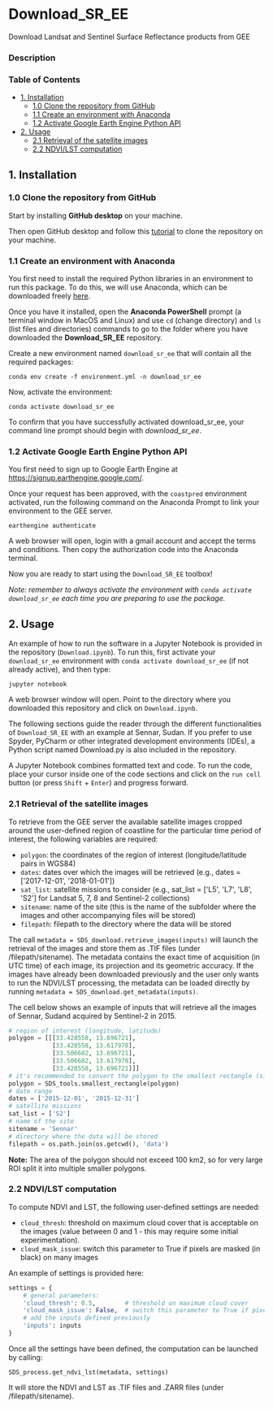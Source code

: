 # Download_SR_EE
Download Landsat and Sentinel Surface Reflectance products from GEE

### Description

### Table of Contents

* [1. Installation](#chapter1)
    * [1.0 Clone the repository from GitHub](#section_1_0)
    * [1.1 Create an environment with Anaconda](#section_1_1)
    * [1.2 Activate Google Earth Engine Python API](#section_1_2)
* [2. Usage](#chapter2)
    * [2.1 Retrieval of the satellite images](#section_2_1) 
    * [2.2 NDVI/LST computation](#section_2_2)
## 1. Installation <a class="anchor" id="chapter1"></a>

### 1.0 Clone the repository from GitHub <a class="anchor" id="section_1_0"></a>

Start by installing **GitHub desktop** on your machine.

Then open GitHub desktop and follow this [tutorial](https://docs.github.com/en/desktop/contributing-and-collaborating-using-github-desktop/adding-and-cloning-repositories/cloning-and-forking-repositories-from-github-desktop) to clone the repository on your machine.

### 1.1 Create an environment with Anaconda <a class="anchor" id="section_1_1"></a>

You first need to install the required Python libraries in an environment to run this package. To do this, we will use Anaconda, which can be downloaded freely [here](https://www.anaconda.com/products/individual).

Once you have it installed, open the **Anaconda PowerShell** prompt (a terminal window in MacOS and Linux) and use `cd` (change directory) and `ls` (list files and directories) commands to go to the folder where you have downloaded the **Download_SR_EE** repository.

Create a new environment named `download_sr_ee` that will contain all the required packages:

`conda env create -f environment.yml -n download_sr_ee`

Now, activate the environment:

`conda activate download_sr_ee`

To confirm that you have successfully activated download_sr_ee, your command line prompt should begin with *download_sr_ee*.
 
### 1.2 Activate Google Earth Engine Python API <a class="anchor" id="section_1_2"></a>

You first need to sign up to Google Earth Engine at https://signup.earthengine.google.com/. 

Once your request has been approved, with the `coastpred` environment activated, run the following command on the Anaconda Prompt to link your environment to the GEE server.

`earthengine authenticate`

A web browser will open, login with a gmail account and accept the terms and conditions. Then copy the authorization code into the Anaconda terminal.

Now you are ready to start using the `Download_SR_EE` toolbox!

*Note: remember to always activate the environment with `conda activate download_sr_ee` each time you are preparing to use the package.*

## 2. Usage <a class="anchor" id="chapter2"></a> 

An example of how to run the software in a Jupyter Notebook is provided in the repository (`Download.ipynb`). To run this, first activate your `download_sr_ee` environment with `conda activate download_sr_ee` (if not already active), and then type:

`jupyter notebook`

A web browser window will open. Point to the directory where you downloaded this repository and click on `Download.ipynb`.

The following sections guide the reader through the different functionalities of `Download_SR_EE` with an example at Sennar, Sudan. If you prefer to use Spyder, PyCharm or other integrated development environments (IDEs), a Python script named Download.py is also included in the repository.

A Jupyter Notebook combines formatted text and code. To run the code, place your cursor inside one of the code sections and click on the `run cell` button (or press `Shift` + `Enter`) and progress forward.

### 2.1 Retrieval of the satellite images <a class="anchor" id="section_2_1"></a>

To retrieve from the GEE server the available satellite images cropped around the user-defined region of coastline for the particular time period of interest, the following variables are required:

* `polygon`: the coordinates of the region of interest (longitude/latitude pairs in WGS84)
* `dates`: dates over which the images will be retrieved (e.g., dates = ['2017-12-01', '2018-01-01'])
* `sat_list`: satellite missions to consider (e.g., sat_list = ['L5', 'L7', 'L8', 'S2'] for Landsat 5, 7, 8 and Sentinel-2 collections)
* `sitename`: name of the site (this is the name of the subfolder where the images and other accompanying files will be stored)
* `filepath`: filepath to the directory where the data will be stored

The call `metadata = SDS_download.retrieve_images(inputs)` will launch the retrieval of the images and store them as .TIF files (under /filepath/sitename). The metadata contains the exact time of acquisition (in UTC time) of each image, its projection and its geometric accuracy. If the images have already been downloaded previously and the user only wants to run the NDVI/LST processing, the metadata can be loaded directly by running `metadata = SDS_download.get_metadata(inputs)`.

The cell below shows an example of inputs that will retrieve all the images of Sennar, Sudand acquired by Sentinel-2 in 2015.


```python
# region of interest (longitude, latitude)
polygon = [[[33.428558, 13.696721],
            [33.428558, 13.617978],
            [33.506682, 13.696721],
            [33.506682, 13.617978],
            [33.428558, 13.696721]]] 
# it's recommended to convert the polygon to the smallest rectangle (sides parallel to coordinate axes)       
polygon = SDS_tools.smallest_rectangle(polygon)
# date range
dates = ['2015-12-01', '2015-12-31']
# satellite missions
sat_list = ['S2']
# name of the site
sitename = 'Sennar'
# directory where the data will be stored
filepath = os.path.join(os.getcwd(), 'data')
```

**Note:** The area of the polygon should not exceed 100 km2, so for very large ROI split it into multiple smaller polygons.

### 2.2 NDVI/LST computation <a class="anchor" id="section_2_2"></a>

To compute NDVI and LST, the following user-defined settings are needed:

* `cloud_thresh`: threshold on maximum cloud cover that is acceptable on the images (value between 0 and 1 - this may require some initial experimentation).
* `cloud_mask_issue`: switch this parameter to True if pixels are masked (in black) on many images

An example of settings is provided here:


```python
settings = { 
    # general parameters:
    'cloud_thresh': 0.5,        # threshold on maximum cloud cover
    'cloud_mask_issue': False,  # switch this parameter to True if pixels are masked (in black) on many images  
    # add the inputs defined previously
    'inputs': inputs
}
```

Once all the settings have been defined, the computation can be launched by calling:

`SDS_process.get_ndvi_lst(metadata, settings)`

It will store the NDVI and LST as .TIF files and .ZARR files (under /filepath/sitename). 

